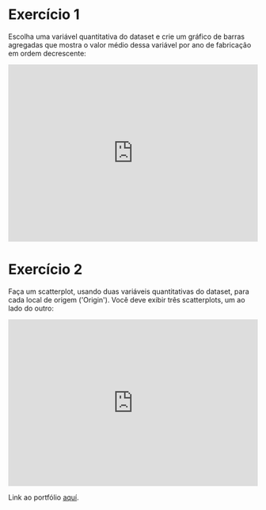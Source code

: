 <h1>Exercício 1</h1>
<p>Escolha uma variável quantitativa do dataset e crie um gráfico de barras agregadas que mostra o valor médio dessa variável por ano de fabricação em ordem decrescente:</p>
<iframe width="100%" height="358" frameborder="0"
  src="https://observablehq.com/embed/1257a487874c3f1c?cells=barras1"></iframe>

<h1>Exercício 2</h1>
<p>Faça um scatterplot, usando duas variáveis quantitativas do dataset, para cada local de origem ('Origin'). Você deve exibir três scatterplots, um ao lado do outro:</p>
<iframe width="100%" height="337" frameborder="0"
  src="https://observablehq.com/embed/1257a487874c3f1c?cells=scatterplot1"></iframe>


<p>Link ao portfólio <a href="[https://www.ejemplo.com](https://observablehq.com/d/1257a487874c3f1c)https://observablehq.com/d/1257a487874c3f1c">aquí</a>.</p>
